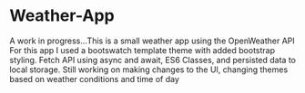 # Weather-App
A work in progress...This is a small weather app using the OpenWeather API
For this app I used a bootswatch template theme with added bootstrap styling. Fetch API using async and await, ES6 Classes, and persisted data to local storage. Still working on making changes to the UI, changing themes based on weather conditions and time of day
